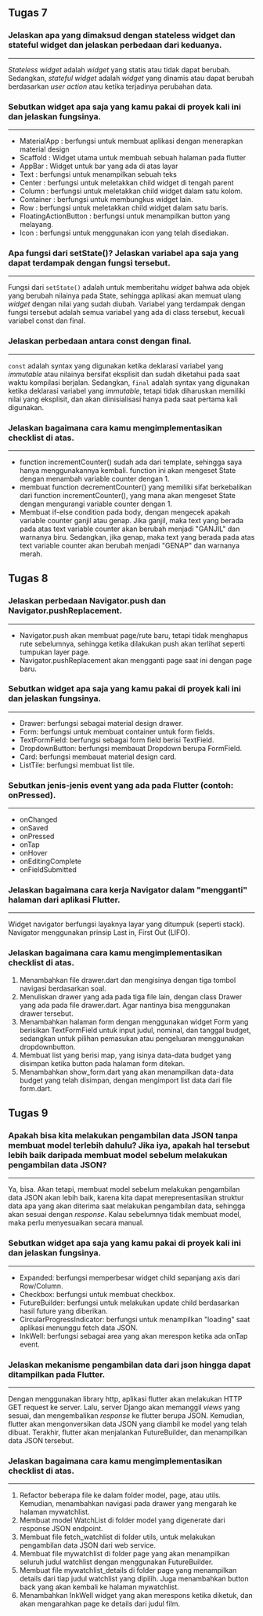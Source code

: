 ## Tugas 7
### Jelaskan apa yang dimaksud dengan stateless widget dan stateful widget dan jelaskan perbedaan dari keduanya.
---
*Stateless widget* adalah *widget* yang statis atau tidak dapat berubah. Sedangkan, *stateful widget* adalah *widget* yang dinamis atau dapat berubah berdasarkan *user action* atau ketika terjadinya perubahan data.

###  Sebutkan widget apa saja yang kamu pakai di proyek kali ini dan jelaskan fungsinya.
---
- MaterialApp : berfungsi untuk membuat aplikasi dengan menerapkan material design
- Scaffold : Widget utama untuk membuah sebuah halaman pada flutter
- AppBar : Widget untuk bar yang ada di atas layar
- Text : berfungsi untuk menampilkan sebuah teks
- Center : berfungsi untuk meletakkan child widget di tengah parent
- Column : berfungsi untuk meletakkan child widget dalam satu kolom.
- Container : berfungsi untuk membungkus widget lain.
- Row : berfungsi untuk meletakkan child widget dalam satu baris.
- FloatingActionButton : berfungsi untuk menampilkan button yang melayang.
- Icon : berfungsi untuk menggunakan icon yang telah disediakan.
###  Apa fungsi dari setState()? Jelaskan variabel apa saja yang dapat terdampak dengan fungsi tersebut.
---
Fungsi dari `setState()` adalah untuk memberitahu *widget* bahwa ada objek yang berubah nilainya pada State, sehingga aplikasi akan memuat ulang *widget* dengan nilai yang sudah diubah. Variabel yang terdampak dengan fungsi tersebut adalah semua variabel yang ada di class tersebut, kecuali variabel const dan final.
### Jelaskan perbedaan antara const dengan final.
---
`const` adalah syntax yang digunakan ketika deklarasi variabel yang *immutable* atau nilainya bersifat eksplisit dan sudah diketahui pada saat waktu kompilasi berjalan. Sedangkan, `final` adalah syntax yang digunakan ketika deklarasi variabel yang *immutable*, tetapi tidak diharuskan memiliki nilai yang eksplisit, dan akan diinisialisasi hanya pada saat pertama kali digunakan.
### Jelaskan bagaimana cara kamu mengimplementasikan checklist di atas.
---
- function incrementCounter() sudah ada dari template, sehingga saya hanya menggunakannya kembali. function ini akan mengeset State dengan menambah variable counter dengan 1.
- membuat function decrementCounter() yang memiliki sifat berkebalikan dari function incrementCounter(), yang mana akan mengeset State dengan mengurangi variable counter dengan 1.
- Membuat if-else condition pada body, dengan mengecek apakah variable counter ganjil atau genap. Jika ganjil, maka text yang berada pada atas text variable counter akan berubah menjadi "GANJIL" dan warnanya biru. Sedangkan, jika genap, maka text yang berada pada atas text variable counter akan berubah menjadi "GENAP" dan warnanya merah.

## Tugas 8
###  Jelaskan perbedaan Navigator.push dan Navigator.pushReplacement.
---
- Navigator.push akan membuat page/rute baru, tetapi tidak menghapus rute sebelumnya, sehingga ketika dilakukan push akan terlihat seperti tumpukan layer page.
- Navigator.pushReplacement akan mengganti page saat ini dengan page baru.
### Sebutkan widget apa saja yang kamu pakai di proyek kali ini dan jelaskan fungsinya.
---
- Drawer: berfungsi sebagai material design drawer.
- Form: berfungsi untuk membuat container untuk form fields.
- TextFormField: berfungsi sebagai form field berisi TextField.
- DropdownButton: berfungsi membauat Dropdown berupa FormField.
- Card: berfungsi membauat material design card.
- ListTile: berfungsi membuat list tile.
### Sebutkan jenis-jenis event yang ada pada Flutter (contoh: onPressed).
---
- onChanged
- onSaved
- onPressed
- onTap
- onHover
- onEditingComplete
- onFieldSubmitted
### Jelaskan bagaimana cara kerja Navigator dalam "mengganti" halaman dari aplikasi Flutter.
---
Widget navigator berfungsi layaknya layar yang ditumpuk (seperti stack). Navigator menggunakan prinsip Last in, First Out (LIFO).
### Jelaskan bagaimana cara kamu mengimplementasikan checklist di atas.
1. Menambahkan file drawer.dart dan mengisinya dengan tiga tombol navigasi berdasarkan soal.
2. Menuliskan drawer yang ada pada tiga file lain, dengan class Drawer yang ada pada file drawer.dart. Agar nantinya bisa menggunakan drawer tersebut.
3. Menambahkan halaman form dengan menggunakan widget Form yang berisikan TextFormField untuk input judul, nominal, dan tanggal budget, sedangkan untuk pilihan pemasukan atau pengeluaran menggunakan dropdownbutton.
4. Membuat list yang berisi map, yang isinya data-data budget yang disimpan ketika button pada halaman form ditekan.
5. Menambahkan show_form.dart yang akan menampilkan data-data budget yang telah disimpan, dengan mengimport list data dari file form.dart.

## Tugas 9
### Apakah bisa kita melakukan pengambilan data JSON tanpa membuat model terlebih dahulu? Jika iya, apakah hal tersebut lebih baik daripada membuat model sebelum melakukan pengambilan data JSON?
---
Ya, bisa. Akan tetapi, membuat model sebelum melakukan pengambilan data JSON akan lebih baik, karena kita dapat merepresentasikan struktur data apa yang akan diterima saat melakukan pengambilan data, sehingga akan sesuai dengan *response*. Kalau sebelumnya tidak membuat model, maka perlu menyesuaikan secara manual.
### Sebutkan widget apa saja yang kamu pakai di proyek kali ini dan jelaskan fungsinya.
---
- Expanded: berfungsi memperbesar widget child sepanjang axis dari Row/Column.
- Checkbox: berfungsi untuk membuat checkbox.
- FutureBuilder: berfungsi untuk melakukan update child berdasarkan hasil future yang diberikan.
- CircularProgressIndicator: berfungsi untuk menampilkan "loading" saat aplikasi menunggu fetch data JSON.
- InkWell: berfungsi sebagai area yang akan merespon ketika ada onTap event.
### Jelaskan mekanisme pengambilan data dari json hingga dapat ditampilkan pada Flutter.
---
Dengan menggunakan library http, aplikasi flutter akan melakukan HTTP GET request ke server. Lalu, server Django akan memanggil *views* yang sesuai, dan mengembalikan *response* ke flutter berupa JSON. Kemudian, flutter akan mengonversikan data JSON yang diambil ke model yang telah dibuat. Terakhir, flutter akan menjalankan FutureBuilder, dan menampilkan data JSON tersebut.
### Jelaskan bagaimana cara kamu mengimplementasikan checklist di atas.
---
1. Refactor beberapa file ke dalam folder model, page, atau utils. Kemudian, menambahkan navigasi pada drawer yang mengarah ke halaman mywatchlist.
2. Membuat model WatchList di folder model yang digenerate dari response JSON endpoint.
3. Membuat file fetch_watchlist di folder utils, untuk melakukan pengambilan data JSON dari web service.
4. Membuat file mywatchlist di folder page yang akan menampilkan seluruh judul watchlist dengan menggunakan FutureBuilder.
5. Membuat file mywatchlist_details di folder page yang menampilkan details dari tiap judul watchlist yang dipilih. Juga menambahkan button back yang akan kembali ke halaman mywatchlist.
6. Menambahkan InkWell widget yang akan merespons ketika diketuk, dan akan mengarahkan page ke details dari judul film.
